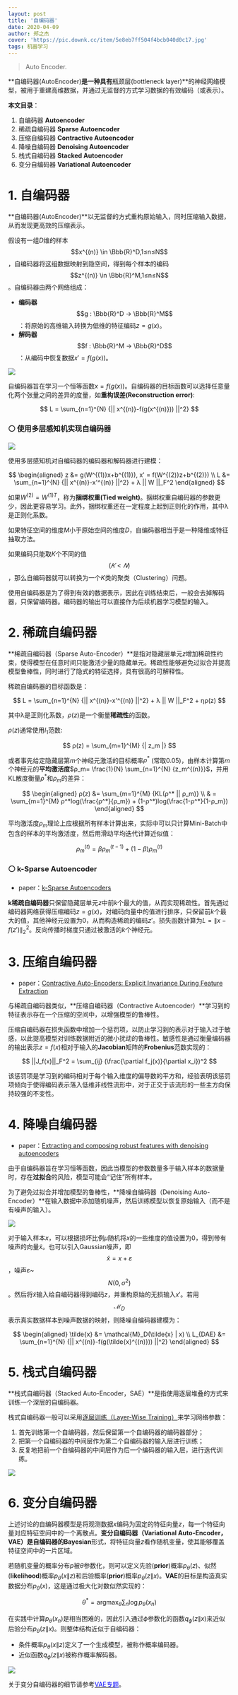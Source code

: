 ```yaml
---
layout: post
title: '自编码器'
date: 2020-04-09
author: 郑之杰
cover: 'https://pic.downk.cc/item/5e8eb7ff504f4bcb040d0c17.jpg'
tags: 机器学习
---
```


> Auto Encoder.

**自编码器(AutoEncoder)**是一种具有**瓶颈层(bottleneck layer)**的神经网络模型，被用于重建高维数据，并通过无监督的方式学习数据的有效编码（或表示）。

**本文目录**：
1. 自编码器 **Autoencoder**
2. 稀疏自编码器 **Sparse Autoencoder**
3. 压缩自编码器 **Contractive Autoencoder**
4. 降噪自编码器 **Denoising Autoencoder**
5. 栈式自编码器 **Stacked Autoencoder**
6. 变分自编码器 **Variational Autoencoder**

# 1. 自编码器
**自编码器(AutoEncoder)**以无监督的方式重构原始输入，同时压缩输入数据，从而发现更高效的压缩表示。

假设有一组$D$维的样本$$x^{(n)} \in \Bbb{R}^D,1≤n≤N$$，自编码器将这组数据映射到隐空间，得到每个样本的编码$$z^{(n)} \in \Bbb{R}^M,1≤n≤N$$。自编码器由两个网络组成：
- **编码器** $$g : \Bbb{R}^D → \Bbb{R}^M$$：将原始的高维输入转换为低维的特征编码$z=g(x)$。
- **解码器** $$f : \Bbb{R}^M → \Bbb{R}^D$$：从编码中恢复数据$x'=f(g(x))$。

![](https://pic.imgdb.cn/item/62a41c0c094754312953248f.jpg)

自编码器旨在学习一个恒等函数$x=f(g(x))$。自编码器的目标函数可以选择任意量化两个张量之间的差异的度量，如**重构误差(Reconstruction error)**:

$$ L = \sum_{n=1}^{N} {|| x^{(n)}-f(g(x^{(n)})) ||^2} $$

### ⚪ 使用多层感知机实现自编码器

![](https://pic.downk.cc/item/5e8e9ba9504f4bcb04f2e20e.jpg)

使用多层感知机对自编码器的编码器和解码器进行建模：

$$ \begin{aligned} z &= g(W^{(1)}x+b^{(1)}), x' = f(W^{(2)}z+b^{(2)}) \\ L &= \sum_{n=1}^{N} {|| x^{(n)}-x'^{(n)} ||^2} + λ || W ||_F^2 \end{aligned} $$


如果$W^{(2)} = {W^{(1)}}^T$，称为**捆绑权重(Tied weight)**。捆绑权重自编码器的参数更少，因此更容易学习。此外，捆绑权重还在一定程度上起到正则化的作用，其中λ是正则化系数。

如果特征空间的维度$M$小于原始空间的维度$D$，自编码器相当于是一种降维或特征抽取方法。

如果编码只能取$K$个不同的值$$(𝐾<𝑁)$$，那么自编码器就可以转换为一个$K$类的聚类（Clustering）问题。

使用自编码器是为了得到有效的数据表示，因此在训练结束后，一般会去掉解码器，只保留编码器。编码器的输出可以直接作为后续机器学习模型的输入。

# 2. 稀疏自编码器
**稀疏自编码器（Sparse Auto-Encoder）**是指对隐藏层单元$z$增加稀疏性约束，使得模型在任意时间只能激活少量的隐藏单元。稀疏性能够避免过拟合并提高模型鲁棒性，同时进行了隐式的特征选择，具有很高的可解释性。

稀疏自编码器的目标函数是：

$$ L = \sum_{n=1}^{N} {|| x^{(n)}-x'^{(n)} ||^2} + λ || W ||_F^2 + ηρ(z) $$

其中λ是正则化系数，$ρ(z)$是一个衡量**稀疏性**的函数。

$ρ(z)$通常使用$l_1$范数:

$$ ρ(z) = \sum_{m=1}^{M} {| z_m |} $$

或者事先给定隐藏层第$m$个神经元激活的目标概率$ρ^*$ (常取$0.05$)，由样本计算第$m$个神经元的**平均激活度**$ρ_m= \frac{1}{N} \sum_{n=1}^{N} {z_m^{(n)}}$，并用KL散度衡量$ρ^*$和$ρ_m$的差异：

$$ \begin{aligned} ρ(z) &= \sum_{m=1}^{M} {KL(ρ^* || ρ_m)} \\ & = \sum_{m=1}^{M}  ρ^*log(\frac{ρ^*}{ρ_m}) + (1-ρ^*)log(\frac{1-ρ^*}{1-ρ_m}) \end{aligned} $$

平均激活度$ρ_m$理论上应根据所有样本计算出来，实际中可以只计算Mini-Batch中包含的样本的平均激活度，然后用滑动平均迭代计算近似值：

$$ ρ_m^{(t)} = βρ_m^{(t-1)} + (1-β)ρ_m^{(t)} $$

### ⚪ k-Sparse Autoencoder

- paper：[k-Sparse Autoencoders](https://arxiv.org/abs/1312.5663)

**k稀疏自编码器**只保留隐藏层单元$z$中前$k$个最大的值，从而实现稀疏性。首先通过编码器网络获得压缩编码$z=g(x)$，对编码向量中的值进行排序，只保留前$k$个最大的值，其他神经元设置为$0$，从而构造稀疏的编码$z'$。损失函数计算为$L=\|x-f(z')\|^2_2$。反向传播时梯度只通过被激活的$k$个神经元。


# 3. 压缩自编码器
- paper：[Contractive Auto-Encoders: Explicit Invariance During Feature Extraction](http://www.icml-2011.org/papers/455_icmlpaper.pdf)

与稀疏自编码器类似，**压缩自编码器（Contractive Autoencoder）**学习到的特征表示存在一个压缩的空间中，以增强模型的鲁棒性。

压缩自编码器在损失函数中增加一个惩罚项，以防止学习到的表示对于输入过于敏感，以此提高模型对训练数据附近的微小扰动的鲁棒性。敏感性是通过衡量编码器的输出表示$z=f(x)$相对于输入的**Jacobian**矩阵的**Frobenius**范数实现的：

$$ ||J_f(x)||_F^2 = \sum_{ij} (\frac{\partial f_j(x)}{\partial x_i})^2 $$

该惩罚项是学习到的编码相对于每个输入维度的偏导数的平方和，经验表明该惩罚项倾向于使得编码表示落入低维非线性流形中，对于正交于该流形的一些主方向保持较强的不变性。

# 4. 降噪自编码器

- paper：[Extracting and composing robust features with denoising autoencoders](https://www.researchgate.net/publication/221346269_Extracting_and_composing_robust_features_with_denoising_autoencoders)

由于自编码器旨在学习恒等函数，因此当模型的参数数量多于输入样本的数据量时，存在**过拟合**的风险，模型可能会“记住”所有样本。

为了避免过拟合并增加模型的鲁棒性，**降噪自编码器（Denoising Auto-Encoder）**在输入数据中添加随机噪声，然后训练模型以恢复原始输入（而不是有噪声的输入）。

![](https://pic.imgdb.cn/item/62a4349709475431297147ee.jpg)

对于输入样本$x$，可以根据损坏比例$μ$随机将$x$的一些维度的值设置为$0$，得到带有噪声的向量$\tilde{x}$。也可以引入Gaussian噪声，即$$\tilde{x} = x + ε$$，噪声$ε$~$$N(0,σ^2)$$。然后将$\tilde{x}$输入给自编码器得到编码$z$，并重构原始的无损输入$x'$。若用$$\mathcal{M}_D$$表示真实数据样本到噪声数据的映射，则降噪自编码器建模为：

$$ \begin{aligned} \tilde{x} &= \mathcal{M}_D(\tilde{x} | x) \\ L_{DAE} &= \sum_{n=1}^{N} {|| x^{(n)}-f(g(\tilde{x}^{(n)})) ||^2} \end{aligned} $$


# 5. 栈式自编码器
**栈式自编码器（Stacked Auto-Encoder，SAE）**是指使用逐层堆叠的方式来训练一个深层的自编码器。

栈式自编码器一般可以采用[逐层训练（Layer-Wise Training）](https://www.researchgate.net/publication/200744514_Greedy_layer-wise_training_of_deep_networks)来学习网络参数：

1. 首先训练第一个自编码器，然后保留第一个自编码器的编码器部分；
2. 把第一个自编码器的中间层作为第二个自编码器的输入层进行训练；
3. 反复地把前一个自编码器的中间层作为后一个编码器的输入层，进行迭代训练。

![](https://pic.downk.cc/item/5ee0d720c2a9a83be5d3fe2f.jpg)

# 6. 变分自编码器
上述讨论的自编码器模型是将观测数据$x$编码为固定的特征向量$z$，每一个特征向量对应特征空间中的一个离散点。**变分自编码器（Variational Auto-Encoder，VAE）**是自编码器的**Bayesian**形式，将特征向量$z$看作随机变量，使其能够覆盖特征空间中的一片区域。

若随机变量的概率分布$p$被$\theta$参数化，则可以定义先验(**prior**)概率$p_{\theta}(z)$、似然(**likelihood**)概率$p_{\theta}(x\|z)$和后验概率(**prior**)概率$p_{\theta}(z\|x)$。**VAE**的目标是构造真实数据分布$p_{\theta}(x)$，这是通过极大化对数似然实现的：

$$ \theta^* = \mathop{\arg \max}_{\theta} \sum_{n} \log p_{\theta}(x_n) $$

在实践中计算$p_{\theta}(x_n)$是相当困难的，因此引入通过$\phi$参数化的函数$q_{\phi}(z\|x)$来近似后验分布$p_{\theta}(z\|x)$。则整体结构近似于自编码器：
- 条件概率$p_{\theta}(x\|z)$定义了一个生成模型，被称作概率编码器。
- 近似函数$q_{\phi}(z\|x)$被称作概率解码器。

![](https://pic.imgdb.cn/item/62ac64e909475431296e555c.jpg)

关于变分自编码器的细节请参考[<font color=blue>VAE专题</font>](https://0809zheng.github.io/2022/04/01/vae.html)。